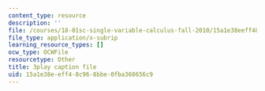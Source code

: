 ```yaml
---
content_type: resource
description: ''
file: /courses/18-01sc-single-variable-calculus-fall-2010/15a1e38eeff48c968bbe0fba368656c9_wOHrNt9ScYs.srt
file_type: application/x-subrip
learning_resource_types: []
ocw_type: OCWFile
resourcetype: Other
title: 3play caption file
uid: 15a1e38e-eff4-8c96-8bbe-0fba368656c9
---
```

